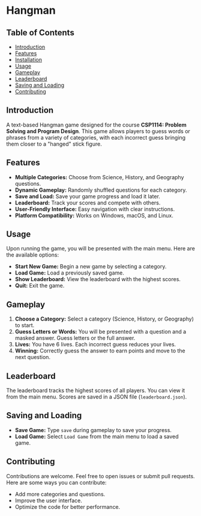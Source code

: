 # Hangman

## Table of Contents
- [Introduction](#introduction)
- [Features](#features)
- [Installation](#installation)
- [Usage](#usage)
- [Gameplay](#gameplay)
- [Leaderboard](#leaderboard)
- [Saving and Loading](#saving-and-loading)
- [Contributing](#contributing)

## Introduction
A text-based Hangman game designed for the course **CSP1114: Problem Solving and Program Design**. This game allows players to guess words or phrases from a variety of categories, with each incorrect guess bringing them closer to a "hanged" stick figure.

## Features
- **Multiple Categories:** Choose from Science, History, and Geography questions.
- **Dynamic Gameplay:** Randomly shuffled questions for each category.
- **Save and Load:** Save your game progress and load it later.
- **Leaderboard:** Track your scores and compete with others.
- **User-Friendly Interface:** Easy navigation with clear instructions.
- **Platform Compatibility:** Works on Windows, macOS, and Linux.

## Usage
Upon running the game, you will be presented with the main menu. Here are the available options:

- **Start New Game:** Begin a new game by selecting a category.
- **Load Game:** Load a previously saved game.
- **Show Leaderboard:** View the leaderboard with the highest scores.
- **Quit:** Exit the game.

## Gameplay
1. **Choose a Category:** Select a category (Science, History, or Geography) to start.
2. **Guess Letters or Words:** You will be presented with a question and a masked answer. Guess letters or the full answer.
3. **Lives:** You have 6 lives. Each incorrect guess reduces your lives.
4. **Winning:** Correctly guess the answer to earn points and move to the next question.

## Leaderboard
The leaderboard tracks the highest scores of all players. You can view it from the main menu. Scores are saved in a JSON file (`leaderboard.json`).

## Saving and Loading
- **Save Game:** Type `save` during gameplay to save your progress.
- **Load Game:** Select `Load Game` from the main menu to load a saved game.

## Contributing
Contributions are welcome. Feel free to open issues or submit pull requests. Here are some ways you can contribute:

- Add more categories and questions.
- Improve the user interface.
- Optimize the code for better performance.
